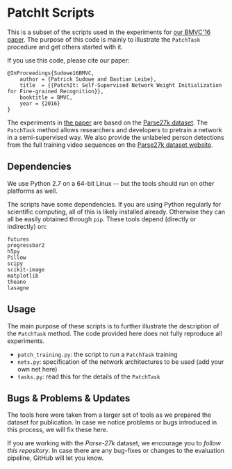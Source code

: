 # PatchIt Scripts

This is a subset of the scripts used in the experiments for [our BMVC'16 paper](http://www.vision.rwth-aachen.de/publication/00140/).
The purpose of this code is mainly to illustrate the `PatchTask` procedure and get others started with it.

If you use this code, please cite our paper:
```
@InProceedings{Sudowe16BMVC,
    author = {Patrick Sudowe and Bastian Leibe},
	title  = {{PatchIt: Self-Supervised Network Weight Initialization for Fine-grained Recognition}},
	booktitle = BMVC,
	year = {2016}
}
```

The experiments in [the paper](http://www.vision.rwth-aachen.de/publication/00140/) are based on the [Parse27k dataset](http://www.vision.rwth-aachen.de/parse27k).
The `PatchTask` method allows researchers and developers to pretrain a network in a semi-supervised way.
We also provide the unlabeled person detections from the full training video sequences on the [Parse27k dataset website](http://www.vision.rwth-aachen.de/parse27k).


##  Dependencies

We use Python 2.7 on a 64-bit Linux -- but the tools should run on other platforms as well.

The scripts have some dependencies. If you are using Python regularly for scientific computing, 
all of this is likely installed already. Otherwise they can all be easily obtained through `pip`.
These tools depend (directly or indirectly) on:

```
futures
progressbar2
h5py
Pillow
scipy
scikit-image
matplotlib
theano
lasagne
```

##  Usage

The main purpose of these scripts is to further illustrate the description of the `PatchTask` method.
The code provided here does not fully reproduce all experiments.

* `patch_training.py`: the script to run a `PatchTask` training
* `nets.py`: specification of the network architectures to be used (add your own net here)
* `tasks.py`: read this for the details of the `PatchTask`


## Bugs & Problems & Updates
The tools here were taken from a larger set of tools as we prepared the dataset for publication.
In case we notice problems or bugs introduced in this process, we will fix these here.

If you are working with the *Parse-27k* dataset, we encourage you to *follow this repository*.
In case there are any bug-fixes or changes to the evaluation pipeline, GitHub will let you know.

